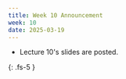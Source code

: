 ```yaml
---
title: Week 10 Announcement
week: 10
date: 2025-03-19
---
```


* Lecture 10's slides are posted.

{: .fs-5 }
